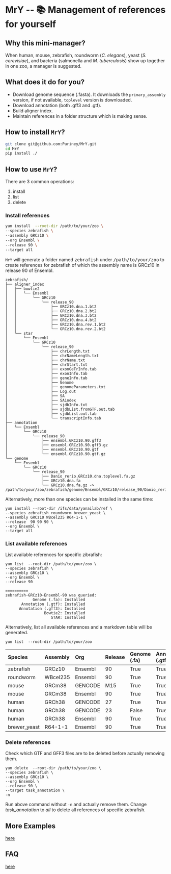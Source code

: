 # MrY -- :books: Management of references for yourself

## Why this mini-manager?

When human, mouse, zebrafish, roundworm (*C. elegans*), yeast (*S. cerevisiae*),
and bacteria (salmonella and *M. tuberculosis*) show up together in one zoo,
a manager is suggested.


## What does it do for you?

- Download genome sequence (.fasta). It downloads the `primary_assembly`
version, if not available, `toplevel` version is downloaded.
- Download annotation (both .gff3 and .gtf).
- Build aligner index.
- Maintain references in a folder structure which is making sense.


## How to install `MrY`?

```bash
git clone git@github.com:Puriney/MrY.git
cd MrY
pip install ./
```

## How to use `MrY`?

There are 3 common operations:

1. install
2. list
3. delete

### Install references

``` bash
yun install  --root-dir /path/to/your/zoo \
--species zebrafish \
--assembly GRCz10 \
--org Ensembl \
--release 90 \
--target all
```

`MrY` will generate a folder named <kbd>zebrafish</kbd> under <kbd>/path/to/your/zoo</kbd>
to create references for zebrafish of which the assembly name is GRCz10 in
release 90 of Ensembl.

```
zebrafish/
├── aligner_index
│   ├── bowtie2
│   │   └── Ensembl
│   │       └── GRCz10
│   │           └── release_90
│   │               ├── GRCz10.dna.1.bt2
│   │               ├── GRCz10.dna.2.bt2
│   │               ├── GRCz10.dna.3.bt2
│   │               ├── GRCz10.dna.4.bt2
│   │               ├── GRCz10.dna.rev.1.bt2
│   │               └── GRCz10.dna.rev.2.bt2
│   └── star
│       └── Ensembl
│           └── GRCz10
│               └── release_90
│                   ├── chrLength.txt
│                   ├── chrNameLength.txt
│                   ├── chrName.txt
│                   ├── chrStart.txt
│                   ├── exonGeTrInfo.tab
│                   ├── exonInfo.tab
│                   ├── geneInfo.tab
│                   ├── Genome
│                   ├── genomeParameters.txt
│                   ├── Log.out
│                   ├── SA
│                   ├── SAindex
│                   ├── sjdbInfo.txt
│                   ├── sjdbList.fromGTF.out.tab
│                   ├── sjdbList.out.tab
│                   └── transcriptInfo.tab
├── annotation
│   └── Ensembl
│       └── GRCz10
│           └── release_90
│               ├── ensembl.GRCz10.90.gff3
│               ├── ensembl.GRCz10.90.gff3.gz
│               ├── ensembl.GRCz10.90.gtf
│               └── ensembl.GRCz10.90.gtf.gz
└── genome
    └── Ensembl
        └── GRCz10
            └── release_90
                ├── Danio_rerio.GRCz10.dna.toplevel.fa.gz
                ├── GRCz10.dna.fa
                └── GRCz10.dna.fa.gz -> /path/to/your/zoo/zebrafish/genome/Ensembl/GRCz10/release_90/Danio_rerio.GRCz10.dna.toplevel.fa.gz
```

Alternatively, more than one species can be installed in the same time:

```
yun install --root-dir /ifs/data/yanailab/ref \
--species zebrafish roundworm brewer_yeast \
--assembly GRCz10 WBcel235 R64-1-1 \
--release  90 90 90 \
--org Ensembl \
--target all
```

### List available references

List available references for specific zibrafish:
```
yun list  --root-dir /path/to/your/zoo \
--species zebrafish \
--assembly GRCz10 \
--org Ensembl \
--release 90
```

```
==========
zebrafish-GRCz10-Ensembl-90 was queried:
            Genome (.fa): Installed
       Annotation (.gtf): Installed
      Annotation (.gff3): Installed
                 Bowtie2: Installed
                    STAR: Installed
```

Alternatively, list all available references and a markdown table will be generated.

```
yun list  --root-dir /path/to/your/zoo
```

| Species      | Assembly   | Org     | Release   | Genome (.fa)   | Annotation (.gtf)   | Annotation (.gff3)   | Bowtie2   | STAR   |
|:-------------|:-----------|:--------|:----------|:---------------|:--------------------|:---------------------|:----------|:-------|
| zebrafish    | GRCz10     | Ensembl | 90        | True           | True                | True                 | True      | True   |
| roundworm    | WBcel235   | Ensembl | 90        | True           | True                | True                 | False     | False  |
| mouse        | GRCm38     | GENCODE | M15       | True           | True                | True                 | True      | True   |
| mouse        | GRCm38     | Ensembl | 90        | True           | True                | True                 | True      | True   |
| human        | GRCh38     | GENCODE | 27        | True           | True                | True                 | True      | True   |
| human        | GRCh38     | GENCODE | 23        | False          | True                | True                 | False     | False  |
| human        | GRCh38     | Ensembl | 90        | True           | True                | True                 | True      | True   |
| brewer_yeast | R64-1-1    | Ensembl | 90        | True           | True                | True                 | True      | True   |


### Delete references

Check which GTF and GFF3 files are to be deleted before actually removing them.
```
yun delete  --root-dir /path/to/your/zoo \
--species zebrafish \
--assembly GRCz10 \
--org Ensembl \
--release 90 \
--target task_annotation \
-n
```
Run above command without `-n` and actually remove them. Change
*task_annotation* to *all* to delete all references of specific zebrafish.

## More Examples

[here](https://github.com/Puriney/MrY/wiki/More-Example)

## FAQ

[here](https://github.com/Puriney/MrY/wiki/FAQ)

